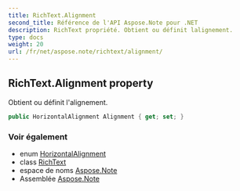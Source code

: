 ```yaml
---
title: RichText.Alignment
second_title: Référence de l'API Aspose.Note pour .NET
description: RichText propriété. Obtient ou définit lalignement.
type: docs
weight: 20
url: /fr/net/aspose.note/richtext/alignment/
---
```

## RichText.Alignment property

Obtient ou définit l'alignement.

```csharp
public HorizontalAlignment Alignment { get; set; }
```

### Voir également

* enum [HorizontalAlignment](../../horizontalalignment/)
* class [RichText](../)
* espace de noms [Aspose.Note](../../richtext/)
* Assemblée [Aspose.Note](../../../)


